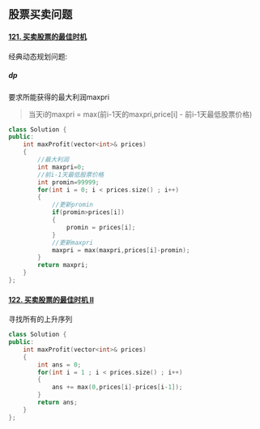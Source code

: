 ## 股票买卖问题

#### [121. 买卖股票的最佳时机](https://leetcode-cn.com/problems/best-time-to-buy-and-sell-stock/)

经典动态规划问题:

##### dp

要求所能获得的最大利润maxpri

> 当天i的maxpri = max(前i-1天的maxpri,price[i] - 前i-1天最低股票价格)

```c++
class Solution {
public:
    int maxProfit(vector<int>& prices) 
    {
        //最大利润
        int maxpri=0;
        //前i-1天最低股票价格
        int promin=99999;
        for(int i = 0; i < prices.size() ; i++)
        {
            //更新promin
            if(promin>prices[i])
            {
                promin = prices[i];
            }
            //更新maxpri
            maxpri = max(maxpri,prices[i]-promin);
        }
        return maxpri;
    }
};
```

#### [122. 买卖股票的最佳时机 II](https://leetcode-cn.com/problems/best-time-to-buy-and-sell-stock-ii/)

寻找所有的上升序列

```c++
class Solution {
public:
    int maxProfit(vector<int>& prices) 
    {
        int ans = 0;
        for(int i = 1 ; i < prices.size() ; i++)
        {
            ans += max(0,prices[i]-prices[i-1]);
        }
        return ans;
    }
};
```